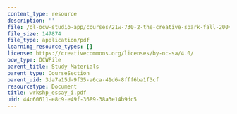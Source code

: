 ```yaml
---
content_type: resource
description: ''
file: /ol-ocw-studio-app/courses/21w-730-2-the-creative-spark-fall-2004/44c60611e8c9e49f368938a3e14b9dc5_wrkshp_essay_i.pdf
file_size: 147874
file_type: application/pdf
learning_resource_types: []
license: https://creativecommons.org/licenses/by-nc-sa/4.0/
ocw_type: OCWFile
parent_title: Study Materials
parent_type: CourseSection
parent_uid: 3da7a15d-9f35-a6ca-41d6-8fff6ba1f3cf
resourcetype: Document
title: wrkshp_essay_i.pdf
uid: 44c60611-e8c9-e49f-3689-38a3e14b9dc5
---
```


